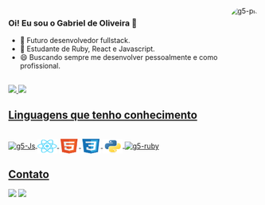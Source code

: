 <div >
  <img align="right" alt="g5-pic" height="150" style="border-radius:50px;" src="https://cdn.discordapp.com/attachments/864633269261434883/920872325203755048/gifgit.gif">
</div>

### Oi! Eu sou o Gabriel de Oliveira 👋
 - 🌱 Futuro desenvolvedor fullstack.
 - 💬 Estudante de Ruby, React e Javascript.
 - 😄 Buscando sempre me desenvolver pessoalmente e como profissional.
 
 ## <div>
  <a href="https://github.com/gabrielg5s">
  <img height="180em" src="https://github-readme-stats.vercel.app/api?username=gabrielg5s&show_icons=true&theme=dark&include_all_commits=true&count_private=true"/>
  
  <img height="140em" src="https://github-readme-stats.vercel.app/api/top-langs/?username=gabrielg5s&layout=compact&langs_count=7&theme=dark"/>
</div>
  
   
  ## Linguagens que tenho conhecimento
  
<div style="display: inline_block"><br>
  <img align="center" alt="g5-Js" height="30" width="40" src="https://cdn.jsdelivr.net/gh/devicons/devicon/icons/javascript/javascript-original.svg">  
  <img align="center" alt="g5-React" height="30" width="40" src="https://raw.githubusercontent.com/devicons/devicon/master/icons/react/react-original.svg">
  <img align="center" alt="g5-HTML" height="30" width="40" src="https://raw.githubusercontent.com/devicons/devicon/master/icons/html5/html5-original.svg">
  <img align="center" alt="g5-CSS" height="30" width="40" src="https://raw.githubusercontent.com/devicons/devicon/master/icons/css3/css3-original.svg">
  <img align="center" alt="g5-Python" height="30" width="40" src="https://raw.githubusercontent.com/devicons/devicon/master/icons/python/python-original.svg">
  <img align="center" alt="g5-ruby" height="30" width="40" src="https://cdn.jsdelivr.net/gh/devicons/devicon/icons/ruby/ruby-original.svg">
  
</div>
    
  ## Contato 
  
<div>    
  <a href = "mailto:gabrielgecinco@gmail.com"><img src="https://img.shields.io/badge/-Gmail-%23333?style=for-the-badge&logo=gmail&logoColor=white" target="_blank"></a>
  <a href="https://www.linkedin.com/in/gabriel-de-oliveira-88a9461b3/" target="_blank"><img src="https://img.shields.io/badge/-LinkedIn-%230077B5?style=for-the-badge&logo=linkedin&logoColor=white" target="_blank"></a>  
  
</div>
 

